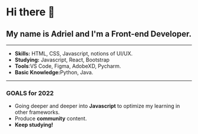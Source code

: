<h1>Hi there 👋</h1> 
<h2>My name is Adriel and I'm a Front-end Developer.</h2>
<hr>

<ul>
  <li><b>Skills:</b> HTML, CSS, Javascript, notions of UI/UX.</li>
  <li><b>Studying:</b> Javascript, React, Bootstrap</li>
  <li><b>Tools</b>:VS Code, Figma, AdobeXD, Pycharm.</li>
  <li><b>Basic Knowledge:</b>Python, Java.</li>
</ul>
<hr>

### GOALS for 2022
<ul>
  <li>Going deeper and deeper into <b>Javascript</b> to optimize my learning in other frameworks.</li>
  <li>Produce <b>community</b> content.</li>
  <li><b>Keep studying!</b></li>
  


